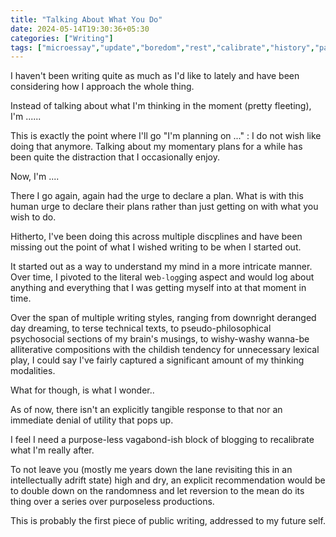 ```yaml
---
title: "Talking About What You Do"
date: 2024-05-14T19:30:36+05:30
categories: ["Writing"]
tags: ["microessay","update","boredom","rest","calibrate","history","past","purpose-less"]
---
```


I haven't been writing quite as much as I'd like to lately and have
been considering how I approach the whole thing.  

Instead of talking about what I'm thinking in the moment (pretty
fleeting), I'm ......  

This is exactly the point where I'll go "I'm planning on ..." : I do
not wish like doing that anymore. Talking about my momentary plans for
a while has been quite the distraction that I occasionally enjoy.  

Now, I'm ....  

There I go again, again had the urge to declare a plan. What is with
this human urge to declare their plans rather than just getting on
with what you wish to do.  

Hitherto, I've been doing this across multiple discplines and have
been missing out the point of what I wished writing to be when I
started out.  

It started out as a way to understand my mind in a more intricate
manner. Over time, I pivoted to the literal we`b-log`ging aspect and
would log about anything and  everything that I was getting myself
into at that moment in time.  

Over the span of multiple writing styles, ranging from downright deranged day
dreaming, to terse technical texts, to pseudo-philosophical
psychosocial sections of my brain's musings, to wishy-washy wanna-be alliterative compositions
with the childish tendency for unnecessary lexical play, I could say
I've fairly captured a significant amount of my thinking
modalities.  

What for though, is what I wonder..  

As of now, there isn't an explicitly tangible response to that nor an immediate
denial of utility that pops up.  

I feel I need a purpose-less vagabond-ish block of blogging to recalibrate what I'm really after.  

To not leave you (mostly me years down the lane revisiting this
in an intellectually adrift state) high and dry, an explicit
recommendation would be to double down on the randomness and let
reversion to the mean do its thing over a series over purposeless
productions.  

This is probably the first piece of public writing, addressed to my future self.  
